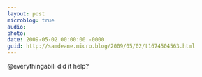 ```yaml
---
layout: post
microblog: true
audio: 
photo: 
date: 2009-05-02 00:00:00 -0000
guid: http://samdeane.micro.blog/2009/05/02/t1674504563.html
---
```

@everythingabili did it help?
